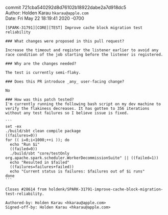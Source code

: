 commit 721cba540292d8d76102b18922dabe2a7d918dc5  
Author: Holden Karau `hkarau@apple.com`  
Date:   Fri May 22 18:19:41 2020 -0700

    [SPARK-31791][CORE][TEST] Improve cache block migration test reliability
    
    ### What changes were proposed in this pull request?
    
    Increase the timeout and register the listener earlier to avoid any race condition of the job starting before the listener is registered.
    
    ### Why are the changes needed?
    
    The test is currently semi-flaky.
    
    ### Does this PR introduce _any_ user-facing change?
    
    No
    
    ### How was this patch tested?
    I'm currently running the following bash script on my dev machine to verify the flakiness decreases. It has gotten to 356 iterations without any test failures so I believe issue is fixed.
    
    ```
    set -ex
    ./build/sbt clean compile package
    ((failures=0))
    for (( i=0;i<1000;++i )); do
      echo "Run $i"
      ((failed=0))
      ./build/sbt "core/testOnly org.apache.spark.scheduler.WorkerDecommissionSuite" || ((failed=1))
      echo "Resulted in $failed"
      ((failures=failures+failed))
      echo "Current status is failures: $failures out of $i runs"
    done
    ```
    
    Closes #28614 from holdenk/SPARK-31791-improve-cache-block-migration-test-reliability.
    
    Authored-by: Holden Karau <hkarau@apple.com>
    Signed-off-by: Holden Karau <hkarau@apple.com>

